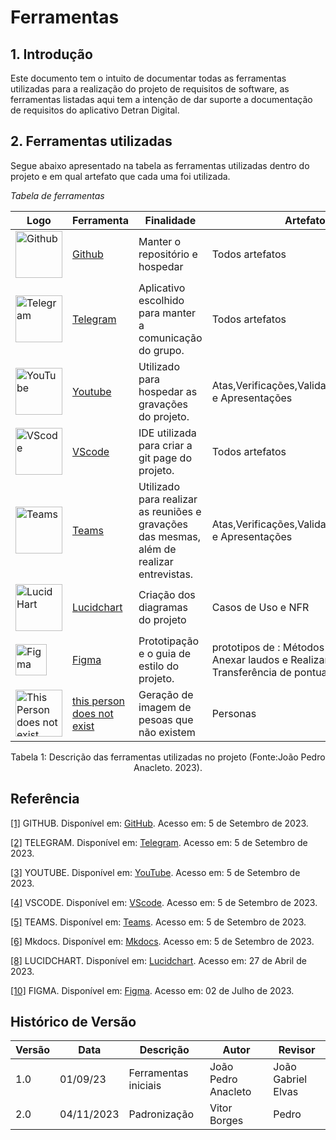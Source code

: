 # Ferramentas

## 1. Introdução

  Este documento tem o intuito de documentar todas as ferramentas utilizadas para a realização do projeto de requisitos de software, as ferramentas listadas aqui tem a intenção de dar suporte a documentação de requisitos do aplicativo Detran Digital.

## 2. Ferramentas utilizadas

Segue abaixo apresentado na tabela as ferramentas utilizadas dentro do projeto e em qual artefato que cada uma foi utilizada.

*Tabela de ferramentas*

| Logo                                                                                                                                                                                         | Ferramenta                                                                                                                                                                                                                                                  | Finalidade                                                                                | Artefato                                                                                         |
| -------------------------------------------------------------------------------------------------------------------------------------------------------------------------------------------- | ----------------------------------------------------------------------------------------------------------------------------------------------------------------------------------------------------------------------------------------------------------- | ----------------------------------------------------------------------------------------- | ------------------------------------------------------------------------------------------------ |
| <img src="https://github.githubassets.com/images/modules/logos_page/GitHub-Mark.png" alt="Github" width=75px>                                                                                | <a id="a" href="#aa">Github</a>                                                                                                                                                                                                                             | Manter o repositório e hospedar                                                           | Todos artefatos                                                                                  |
| <img src="https://static.vecteezy.com/system/resources/previews/018/930/708/original/telegram-logo-telegram-icon-transparent-free-png.png" alt="Telegram" width=75px>                        | <a id="b" href="https://web.telegram.org/">Telegram</a>                                                                                                                                                                                                     | Aplicativo escolhido para manter a comunicação do grupo.                                  | Todos artefatos                                                                                  |
| <img src="https://raw.githubusercontent.com/Requisitos-de-Software/2023.1-VLC/master/docs/img/icon/icon-youtube.png" alt="YouTube" width=75px>                                               | <a id="c" href="https://www.youtube.com/">Youtube</a>                                                                                                                                                                                                       | Utilizado para hospedar as gravações do projeto.                                          | Atas,Verificações,Validações,Entrevista e Apresentações                                          |
| <img src="https://raw.githubusercontent.com/Requisitos-de-Software/2023.1-VLC/master/docs/img/icon/icon_vscode.png" alt="VScode" width=75px>                                                 | <a id="d" href="https://code.visualstudio.com/">VScode</a>                                                                                                                                                                                                  | IDE utilizada para criar a git page do projeto.                                           | Todos artefatos                                                                                  |
| <img src="https://cdn-icons-png.flaticon.com/512/906/906349.png" alt="Teams" width=75px>                                                                                                     | <a id="e" href="https://teams.microsoft.com/">Teams</a>                                                                                                                                                                                                     | Utilizado para realizar as reuniões e gravações das mesmas, além de realizar entrevistas. | Atas,Verificações,Validações,Entrevista e Apresentações                                          |
| <img src="https://play-lh.googleusercontent.com/o4vT3StM8rw3Hn15GMtLjuTA6VUWt6jxDvV4d5ahKj9E9nGaLut06tM83NESuTBr-t0" alt="Lucid Hart" width=75px>                                            | <a id="h" href="https://www.google.com/url?sa=t&rct=j&q=&esrc=s&source=web&cd=&cad=rja&uact=8&ved=2ahUKEwj874Wpl_qCAxWTkJUCHUqaD2wQFnoECAcQAQ&url=https%3A%2F%2Fwww.lucidchart.com%2Fpages%2F&usg=AOvVaw0AMip6vhaE-AZ-qlWAOqLm&opi=89978449">Lucidchart</a> | Criação dos diagramas do projeto                                                          | Casos de Uso e NFR                                                                               |
| <img src="https://cdn-icons-png.flaticon.com/512/5968/5968705.png" alt="Figma" width=50px>                                                                                                   | <a id="j" href="https://www.google.com/url?sa=t&rct=j&q=&esrc=s&source=web&cd=&cad=rja&uact=8&ved=2ahUKEwiG_q-6l_qCAxWWrJUCHZ5RDT0QFnoECAYQAQ&url=https%3A%2F%2Fwww.figma.com%2F&usg=AOvVaw2ixWJnr7CgjXMg3QXfTz4u&opi=89978449">Figma</a>                   | Prototipação e o guia de estilo do projeto.                                               | prototipos de : Métodos de pagamento, Anexar laudos e Realizar cursos Transferência de pontuação |
| <img src="https://encrypted-tbn0.gstatic.com/images?q=tbn:ANd9GcTJoc9c851gLwzN3nnTG-za2MvWhtCkDg4sqmn2vitCW9oQYoXPGHGKb4GZxVdY33b3yYw&usqp=CAU" alt="This Person does not exist" width=75px> | <a id="a" href="https://thispersondoesnotexist.com/">this person does not exist</a>                                                                                                                                                                         | Geração de imagem de pesoas que não existem                                               | Personas                                                                                         |



<div align= "center">
<p>Tabela 1: Descrição das ferramentas utilizadas no projeto (Fonte:João Pedro Anacleto. 2023). </p>
</div>

## Referência

<a id="aa" href="#a">[1]</a> GITHUB. Disponível em: [GitHub](https://github.com). Acesso em: 5 de Setembro de 2023.

<a id="bb" href="#b">[2]</a> TELEGRAM. Disponível em: [Telegram](https://web.telegram.org). Acesso em: 5 de Setembro de 2023.

<a id="cc" href="#c">[3]</a> YOUTUBE. Disponível em: [YouTube](https://youtube.com). Acesso em: 5 de Setembro de 2023.

<a id="dd" href="#d">[4]</a> VSCODE. Disponível em: [VScode](https://code.visualstudio.com/). Acesso em: 5 de Setembro de 2023.

<a id="ee" href="#e">[5]</a> TEAMS. Disponível em: [Teams](https://www.microsoft.com/pt-br/microsoft-teams/log-in). Acesso em: 5 de Setembro de 2023.

<a id="ff" href="#f">[6]</a> Mkdocs. Disponível em: [Mkdocs](https://www.mkdocs.org/). Acesso em: 5 de Setembro de 2023.

<a id="hh" href="#h">[8]</a> LUCIDCHART. Disponível em: [Lucidchart](https://www.lucidchart.com/pages/pt). Acesso em: 27 de Abril de 2023.

<a id="jj" href="#j">[10]</a> FIGMA. Disponível em: [Figma](https://www.figma.com/). Acesso em: 02 de Julho de 2023.


## Histórico de Versão

| Versão | Data       | Descrição            | Autor               | Revisor            |
| ------ | ---------- | -------------------- | ------------------- | ------------------ |
| 1.0    | 01/09/23   | Ferramentas iniciais | João Pedro Anacleto | João Gabriel Elvas |
| 2.0    | 04/11/2023 | Padronização         | Vitor Borges        | Pedro              |
